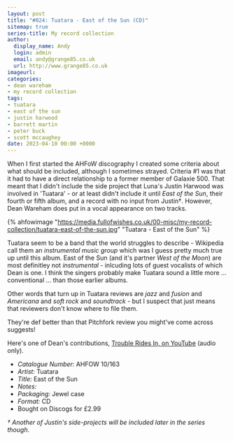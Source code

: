 ```yaml
---
layout: post
title: "#024: Tuatara - East of the Sun (CD)"
sitemap: true
series-title: My record collection
author:
  display_name: Andy
  login: admin
  email: andy@grange85.co.uk
  url: http://www.grange85.co.uk
imageurl:
categories:
- dean wareham
- my record collection
tags:
- tuatara
- east of the sun
- justin harwood
- barrett martin
- peter buck
- scott mccaughey
date: 2023-04-10 00:00 +0000
---
```

When I first started the AHFoW discography I created some criteria about what should be included, although I sometimes strayed. Criteria #1 was that it had to have a direct relationship to a former member of Galaxie 500. That meant that I didn't include the side project that Luna's Justin Harwood was involved in 'Tuatara' - or at least didn't include it until _East of the Sun_, their fourth or fifth album, and a record with no input from Justin&dagger;. However, Dean Wareham does put in a vocal appearance on two tracks.

{% ahfowimage "https://media.fullofwishes.co.uk/00-misc/my-record-collection/tuatara-east-of-the-sun.jpg" "Tuatara - East of the Sun" %}

Tuatara seem to be a band that the world struggles to describe - Wikipedia call them an _instrumental music group_ which was I guess pretty much true up until this album. East of the Sun (and it's partner _West of the Moon_) are most definitley not _instrumental_ - inlcuding lots of guest vocalists of which Dean is one. I think the singers probably make Tuatara sound a little more ... conventional ... than those earlier albums. 

Other words that turn up in Tuatara reviews are _jazz_ and _fusion_ and _Americana_ and _soft rock_ and _soundtrack_ - but I suspect that just means that reviewers don't know where to file them.

They're def better than that Pitchfork review you might've come across suggests!

Here's one of Dean's contributions, [Trouble Rides In, on YouTube](https://www.youtube.com/watch?v=DH9tTKn9MQg) (audio only). 

 - *Catalogue Number:* AHFOW 10/163
 - *Artist:* Tuatara
 - *Title:* East of the Sun
 - *Notes:* 
 - *Packaging:* Jewel case
 - *Format:* CD
 - Bought on Discogs for £2.99

_&dagger; Another of Justin's side-projects will be included later in the series though._
